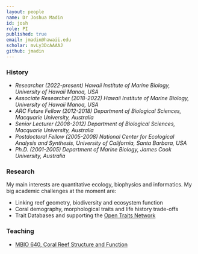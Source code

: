 ```yaml
---
layout: people
name: Dr Joshua Madin
id: josh
role: PI
published: true
email: jmadin@hawaii.edu
scholar: mvLy3DcAAAAJ
github: jmadin
---
```


### History

- *Researcher (2022-present) Hawaii Institute of Marine Biology, University of Hawaii Manoa, USA*
- *Associate Researcher (2018-2022) Hawaii Institute of Marine Biology, University of Hawaii Manoa, USA*
- *ARC Future Fellow (2012-2018) Department of Biological Sciences, Macquarie University, Australia*
- *Senior Lecturer (2008-2012) Department of Biological Sciences, Macquarie University, Australia*
- *Postdoctoral Fellow (2005-2008) National Center for Ecological Analysis and Synthesis, University of California, Santa Barbara, USA*
- *Ph.D. (2001-2005) Department of Marine Biology, James Cook University, Australia*

### Research

My main interests are quantitative ecology, biophysics and informatics. My big academic challenges at the moment are:

- Linking reef geometry, biodiversity and ecosystem function
- Coral demography, morphological traits and life history trade-offs
- Trait Databases and supporting the [Open Traits Network](https://opentraits.org)

### Teaching

- [MBIO 640, Coral Reef Structure and Function](/mbio640)

